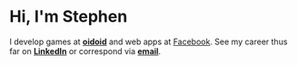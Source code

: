 # Hi, I'm Stephen

I develop games at [**oidoid**](https://oidoid.com) and web apps at [Facebook](https://facebook.com). See my career thus far on [**LinkedIn**](https://www.linkedin.com/in/sniedzie) or correspond via [**email**](mailto:stephen@niedzielski.com).
